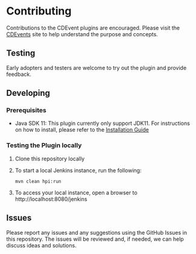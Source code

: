 # Contributing

Contributions to the CDEvent plugins are encouraged. Please visit the [CDEvents](https://cdevents.dev/) site to help understand the purpose and concepts.

## Testing

Early adopters and testers are welcome to try out the plugin and provide feedback.

## Developing

### Prerequisites

- Java SDK 11: This plugin currently only support JDK11. For instructions on how to install, please refer to the [Installation Guide](https://docs.oracle.com/en/java/javase/11/install/overview-jdk-installation.html)

### Testing the Plugin locally

1. Clone this repository locally
2. To start a local Jenkins instance, run the following:

   ```shell
   mvn clean hpi:run
   ```

3. To access your local instance, open a browser to http://localhost:8080/jenkins

## Issues

Please report any issues and any suggestions using the GitHub Issues in this repository. The issues will be reviewed
and, if needed, we can help discuss ideas and solutions.
